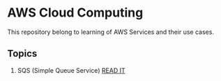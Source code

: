 # AWS Cloud Computing

This repository belong to learning of AWS Services and their use cases.

## Topics

1. SQS (Simple Queue Service)
   [READ IT](./SQS.md)
